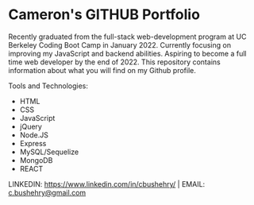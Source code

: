# Cameron's GITHUB Portfolio

Recently graduated from the full-stack web-development program at UC Berkeley Coding Boot Camp in January 2022. Currently focusing on improving my JavaScript and backend abilities. Aspiring to become a full time web developer by the end of 2022. 
This repository contains information about what you will find on my Github profile.

Tools and Technologies: 
  * HTML 
  * CSS 
  * JavaScript 
  * jQuery
  * Node.JS
  * Express
  * MySQL/Sequelize
  * MongoDB
  * REACT

LINKEDIN: https://www.linkedin.com/in/cbushehry/  |  EMAIL: c.bushehry@gmail.com

<!---
cbushehry/cbushehry is a ✨ special ✨ repository because its `README.md` (this file) appears on your GitHub profile.
You can click the Preview link to take a look at your changes.
--->
